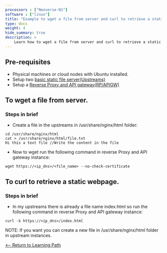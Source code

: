 ```yaml
---
processors : ["Neoverse-N1"]
software : ["linux"]
title: "Example to wget a file from server and curl to retrieve a static webpage"
type: docs
weight: 4
hide_summary: true
description: >
    Learn how to wget a file from server and curl to retrieve a static webpage.
---
```


## Pre-requisites

* Physical machines or cloud nodes with Ubuntu installed.
* Setup two [basic static file server(Upstreams)](/Basic_static_file_server.md)
* Setup a [Reverse Proxy and API gateway(RP/APIGW)](/reverse_proxy_and_API_gateway.md)

## To wget a file from server.

### Steps in brief

* Create a file in the upstreams in /usr/share/nginx/html folder:

```console
cd /usr/share/nginx/html
cat > /usr/share/nginx/html/file.txt
Hi this a text file //Write the content in the file
```

* Now to wget run the following command in reverse Proxy and API gateway instance:

```console
wget https://<ip_dns>/<file_name> --no-check-certificate
```

## To curl to retrieve a static webpage.

### Steps in brief

* In my upstreams there is already a file name index.html so run the following command in reverse Proxy and API gateway instance:

```console
curl -k https://<ip_dns>/index.html
```

NOTE: If you want you can create a new file in /usr/share/nginx/html folder in upstream instances.

[<-- Return to Learning Path](/content/en/cloud/clair/#sections)
